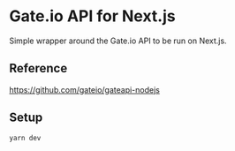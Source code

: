 # Gate.io API for Next.js

Simple wrapper around the Gate.io API to be run on Next.js.

## Reference

https://github.com/gateio/gateapi-nodejs

## Setup

```
yarn dev
```
